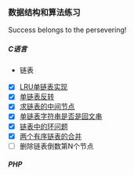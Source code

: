 ### 数据结构和算法练习      
Success belongs to the persevering! 

##### C语言
* 链表
- [x] [LRU单链表实现](https://github.com/hkui/algo_practice/blob/master/md/c/linklist/%E5%8D%95%E9%93%BE%E8%A1%A8LRU.md)
- [x] [单链表反转](https://github.com/hkui/algo_practice/blob/master/c/linklist/reverse_single_list.c)
- [x] [求链表的中间节点](https://github.com/hkui/algo_practice/blob/master/c/linklist/findMiddle.c)
- [x] [单链表字符串是否是回文串](https://github.com/hkui/algo_practice/tree/master/c/linklist/palindrome_str)
- [x] [链表中的环问题](https://github.com/hkui/algo_practice/blob/master/md/c/linklist/%E9%93%BE%E8%A1%A8%E4%B8%AD%E7%9A%84%E7%8E%AF.md)
- [x] [两个有序链表的合并](https://github.com/hkui/algo_practice/blob/master/c/linklist/merge_order_list.c)
- [ ] 删除链表倒数第N个节点

##### PHP




